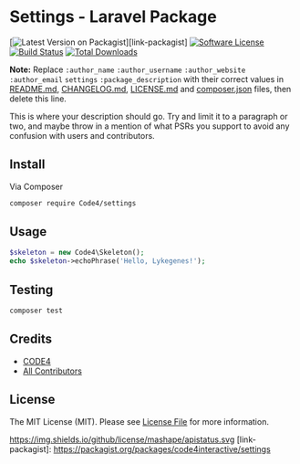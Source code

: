 # Settings - Laravel Package

[![Latest Version on Packagist][ico-version]][link-packagist]
[![Software License][ico-license]](LICENSE)
[![Build Status][ico-travis]][link-travis]
[![Total Downloads][ico-downloads]][link-downloads]

**Note:** Replace ```:author_name``` ```:author_username``` ```:author_website``` ```:author_email``` ```settings``` ```:package_description``` with their correct values in [README.md](README.md), [CHANGELOG.md](CHANGELOG.md), [LICENSE.md](LICENSE.md) and [composer.json](composer.json) files, then delete this line.

This is where your description should go. Try and limit it to a paragraph or two, and maybe throw in a mention of what
PSRs you support to avoid any confusion with users and contributors.

## Install

Via Composer

``` bash
composer require Code4/settings
```

## Usage

``` php
$skeleton = new Code4\Skeleton();
echo $skeleton->echoPhrase('Hello, Lykegenes!');
```

## Testing

``` bash
composer test
```

## Credits

- [CODE4][link-author]
- [All Contributors][link-contributors]

## License

The MIT License (MIT). Please see [License File](LICENSE.md) for more information.

[ico-version]: https://img.shields.io/packagist/v/code4interactive/settings.svg?style=flat-square
[ico-license]: https://img.shields.io/packagist/l/code4interactive/settings.svg?style=flat-square
[ico-license]: https://img.shields.io/github/license/mashape/apistatus.svg
[ico-travis]: https://img.shields.io/travis/code4interactive/settings/master.svg?style=flat-square
[ico-downloads]: https://img.shields.io/packagist/dt/code4interactive/settings.svg?style=flat-square
https://img.shields.io/github/license/mashape/apistatus.svg
[link-packagist]: https://packagist.org/packages/code4interactive/settings

[link-travis]: https://travis-ci.org/code4interactive/settings
[link-downloads]: https://packagist.org/packages/code4interactive/settings
[link-author]: https://github.com/code4interactive
[link-contributors]: ../../contributors

